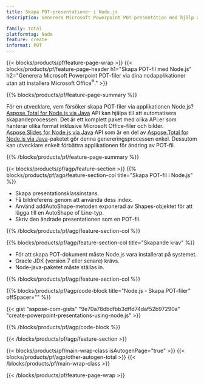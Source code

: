 ```yaml
---
title: Skapa POT-presentationer i Node.js
description: Generera Microsoft Powerpoint POT-presentation med hjälp av Node-applikationer utan att använda Microsoft Office.  

family: total
platformtag: Node
feature: create
informat: POT
---
```

{{< blocks/products/pf/feature-page-wrap >}}
{{< blocks/products/pf/feature-page-header h1="Skapa POT-fil med Node.js" h2="Generera Microsoft Powerpoint POT-filer via dina nodapplikationer utan att installera Microsoft Office<sup>&reg;</sup>." >}}

{{% blocks/products/pf/feature-page-summary %}}

För en utvecklare, vem försöker skapa POT-filer via applikationen Node.js?  [Aspose.Total for Node.js via Java](https://products.aspose.com/total/sv/nodejs-java/) API kan hjälpa till att automatisera skapandeprocessen.  Det är ett komplett paket med olika API:er som hanterar olika format inklusive Microsoft Office-filer och bilder.  [Aspose.Slides for Node.js via Java](https://products.aspose.com/slides/sv/nodejs-java/) API som är en del av [Aspose.Total for Node.js via Java](https://products.aspose.com/total/sv/nodejs-java/)-paketet gör denna genereringsprocessen enkel.  Dessutom kan utvecklare enkelt förbättra applikationen för ändring av POT-fil.  

{{% /blocks/products/pf/feature-page-summary %}}

{{< blocks/products/pf/agp/feature-section >}}
{{% blocks/products/pf/agp/feature-section-col title="Skapa POT-fil i Node.js" %}}

- Skapa presentationsklassinstans.
- Få bildreferens genom att använda dess index.
- Använd addAutoShape-metoden exponerad av Shapes-objektet för att lägga till en AutoShape of Line-typ.
- Skriv den ändrade presentationen som en POT-fil.

{{% /blocks/products/pf/agp/feature-section-col %}}

{{% blocks/products/pf/agp/feature-section-col title="Skapande krav" %}}

- För att skapa POT-dokument måste Node.js vara installerat på systemet.
- Oracle JDK (version 7 eller senare) krävs.
- Node-java-paketet måste ställas in.

{{% /blocks/products/pf/agp/feature-section-col %}}

{{% blocks/products/pf/agp/code-block title="Node.js - Skapa POT-filer" offSpacer="" %}}

{{< gist "aspose-com-gists" "9e70a78dbdfbb3dffd74daf52b97290a" "create-powerpoint-presentations-using-node.js" >}}

{{% /blocks/products/pf/agp/code-block %}}

{{< /blocks/products/pf/agp/feature-section >}}

{{< blocks/products/pf/main-wrap-class isAutogenPage="true" >}}
{{< blocks/products/pf/agp/other-autogen-total >}}
{{< /blocks/products/pf/main-wrap-class >}}

{{< /blocks/products/pf/feature-page-wrap >}}
